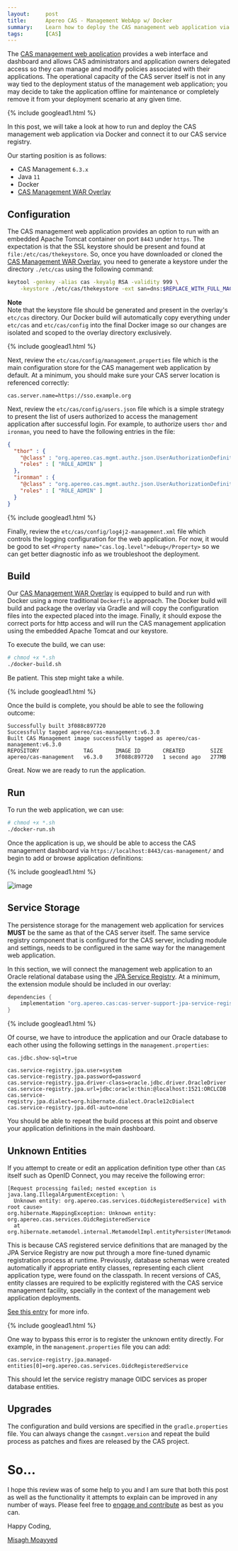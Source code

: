 ```yaml
---
layout:     post
title:      Apereo CAS - Management WebApp w/ Docker
summary:    Learn how to deploy the CAS management web application via Docker to provide an administrative overview of registered applications with CAS, and take advantage of dashboards and other monitoring tools.
tags:       [CAS]
---
```


The [CAS management web application](https://apereo.github.io/cas/6.3.x/services/Installing-ServicesMgmt-Webapp.html) provides a web interface and dashboard and allows CAS administrators and application owners delegated access so they can manage and modify policies associated with their applications. The operational capacity of the CAS server itself is not in any way tied to the deployment status of the management web application; you may decide to take the application offline for maintenance or completely remove it from your deployment scenario at any given time.

{% include googlead1.html %}

In this post, we will take a look at how to run and deploy the CAS management web application via Docker and connect it to our CAS service registry.

Our starting position is as follows:

- CAS Management `6.3.x`
- Java `11`
- Docker
- [CAS Management WAR Overlay][overlay]

## Configuration

The CAS management web application provides an option to run with an embedded Apache Tomcat container on port `8443` under `https`. The expectation is that the SSL keystore should be present and found at `file:/etc/cas/thekeystore`. So, once you have downloaded or cloned the [CAS Management WAR Overlay][overlay], you need to generate a keystore under the directory `./etc/cas` using the following command:

```bash
keytool -genkey -alias cas -keyalg RSA -validity 999 \
    -keystore ./etc/cas/thekeystore -ext san=dns:$REPLACE_WITH_FULL_MACHINE_NAME
```

<div class="alert alert-info">
  <strong>Note</strong><br/>Note that the keystore file should be generated and present in the overlay's <code>etc/cas</code> directory. 
  Our Docker build will automatically copy everything under <code>etc/cas</code> and <code>etc/cas/config</code> into the final Docker image so our changes are isolated and scoped to the overlay directory exclusively.
</div>

{% include googlead1.html %}

Next, review the `etc/cas/config/management.properties` file which is the main configuration store for the CAS management web application by default. At a minimum, you should make sure your CAS server location is referenced correctly:

```properties
cas.server.name=https://sso.example.org
```

Next, review the `etc/cas/config/users.json` file which is a simple strategy to present the list of users authorized to access the management application after successful login. For example, to authorize users `thor` and `ironman`, you need to have the following entries in the file:

```json
{
  "thor" : {
    "@class" : "org.apereo.cas.mgmt.authz.json.UserAuthorizationDefinition",
    "roles" : [ "ROLE_ADMIN" ]
  },
  "ironman" : {
    "@class" : "org.apereo.cas.mgmt.authz.json.UserAuthorizationDefinition",
    "roles" : [ "ROLE_ADMIN" ]
  }
}
```

{% include googlead1.html %}

Finally, review the `etc/cas/config/log4j2-management.xml` file which controls the logging configuration for the web application. For now, it would be good to set `<Property name="cas.log.level">debug</Property>` so we can get better diagnostic info as we troubleshoot the deployment.

## Build

Our [CAS Management WAR Overlay][overlay] is equipped to build and run with Docker using a more traditional `Dockerfile` approach. The Docker build will build and package the overlay via Gradle and will copy the configuration files into the expected placed into the image. Finally, it should expose the correct ports for http access and will run the CAS management application using the embedded Apache Tomcat and our keystore.

To execute the build, we can use:

```bash
# chmod +x *.sh
./docker-build.sh
```

Be patient. This step might take a while.

{% include googlead1.html %}

Once the build is complete, you should be able to see the following outcome:

```
Successfully built 3f088c897720
Successfully tagged apereo/cas-management:v6.3.0
Built CAS Management image successfully tagged as apereo/cas-management:v6.3.0
REPOSITORY              TAG       IMAGE ID       CREATED        SIZE
apereo/cas-management   v6.3.0    3f088c897720   1 second ago   277MB
```

Great. Now we are ready to run the application.

## Run

To run the web application, we can use:

```bash
# chmod +x *.sh
./docker-run.sh
```

Once the application is up, we should be able to access the CAS management dashboard via `https://localhost:8443/cas-management/` and begin to add or browse application definitions:

{% include googlead1.html %}

![image](https://user-images.githubusercontent.com/1205228/106856405-a2c6c400-66d3-11eb-9c21-f340ebb2f45d.png)

## Service Storage

The persistence storage for the management web application for services **MUST** be the same as that of the CAS server itself. The same service registry component that is configured for the CAS server, including module and settings, needs to be configured in the same way for the management web application. 

In this section, we will connect the management web application to an Oracle relational database using the [JPA Service Registry](https://apereo.github.io/cas/6.3.x/services/JPA-Service-Management.html). At a minimum, the extension module should be included in our overlay:

```groovy
dependencies {
    implementation "org.apereo.cas:cas-server-support-jpa-service-registry:${project.'cas.version'}"
}
```

{% include googlead1.html %}

Of course, we have to introduce the application and our Oracle database to each other using the following settings in the `management.properties`:

```properties
cas.jdbc.show-sql=true

cas.service-registry.jpa.user=system
cas.service-registry.jpa.password=password
cas.service-registry.jpa.driver-class=oracle.jdbc.driver.OracleDriver
cas.service-registry.jpa.url=jdbc:oracle:thin:@localhost:1521:ORCLCDB
cas.service-registry.jpa.dialect=org.hibernate.dialect.Oracle12cDialect
cas.service-registry.jpa.ddl-auto=none
```

You should be able to repeat the build process at this point and observe your application definitions in the main dashboard.

## Unknown Entities

If you attempt to create or edit an application definition type other than `CAS` itself such as OpenID Connect, you may receive the following error:

```
[Request processing failed; nested exception is java.lang.IllegalArgumentException: \
  Unknown entity: org.apereo.cas.services.OidcRegisteredService] with root cause>
org.hibernate.MappingException: Unknown entity: org.apereo.cas.services.OidcRegisteredService
  at org.hibernate.metamodel.internal.MetamodelImpl.entityPersister(MetamodelImpl.java:704)
```

This is because CAS registered service definitions that are managed by the JPA Service Registry are now put through a more fine-tuned dynamic registration process at runtime. Previously, database schemas were created automatically if appropriate entity classes, representing each client application type, were found on the classpath. In recent versions of CAS, entity classes are required to be explicitly registered with the CAS service management facility, specially in the context of the management web application deployments.

[See this entry](https://apereo.github.io/cas/6.3.x/release_notes/RC2.html#dynamic-jpa-service-management) for more info.

{% include googlead1.html %}

One way to bypass this error is to register the unknown entity directly. For example, in the `management.properties` file you can add:

```
cas.service-registry.jpa.managed-entities[0]=org.apereo.cas.services.OidcRegisteredService
```

This should let the service registry manage OIDC services as proper database entities.

## Upgrades

The configuration and build versions are specified in the `gradle.properties` file. You can always change the `casmgmt.version` and repeat the build process as patches and fixes are released by the CAS project.

# So...

I hope this review was of some help to you and I am sure that both this post as well as the functionality it attempts to explain can be improved in any number of ways. Please feel free to [engage and contribute][contribguide] as best as you can.

Happy Coding,

[Misagh Moayyed](https://fawnoos.com)

[contribguide]: https://apereo.github.io/cas/developer/Contributor-Guidelines.html
[overlay]: https://github.com/apereo/cas-management-overlay